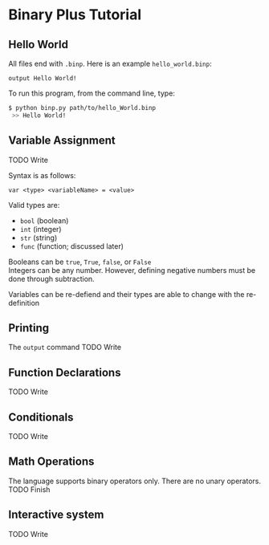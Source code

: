 # Binary Plus Tutorial

## Hello World

All files end with `.binp`. Here is an example `hello_world.binp`:
```
output Hello World!
```

To run this program, from the command line, type:
```bash
$ python binp.py path/to/hello_World.binp
 >> Hello World!
```

## Variable Assignment

TODO Write

Syntax is as follows:

```
var <type> <variableName> = <value>
```

Valid types are:

- `bool` (boolean)
- `int` (integer)
- `str` (string)
- `func` (function; discussed later)

Booleans can be `true`, `True`, `false`, or `False`  
Integers can be any number. However, defining negative numbers must be done through subtraction. 

Variables can be re-defiend and their types are able to change with the re-definition

## Printing

The `output` command
TODO Write

## Function Declarations

TODO Write

## Conditionals

TODO Write

## Math Operations

The language supports binary operators only. There are no unary operators.
TODO Finish

## Interactive system

TODO Write
